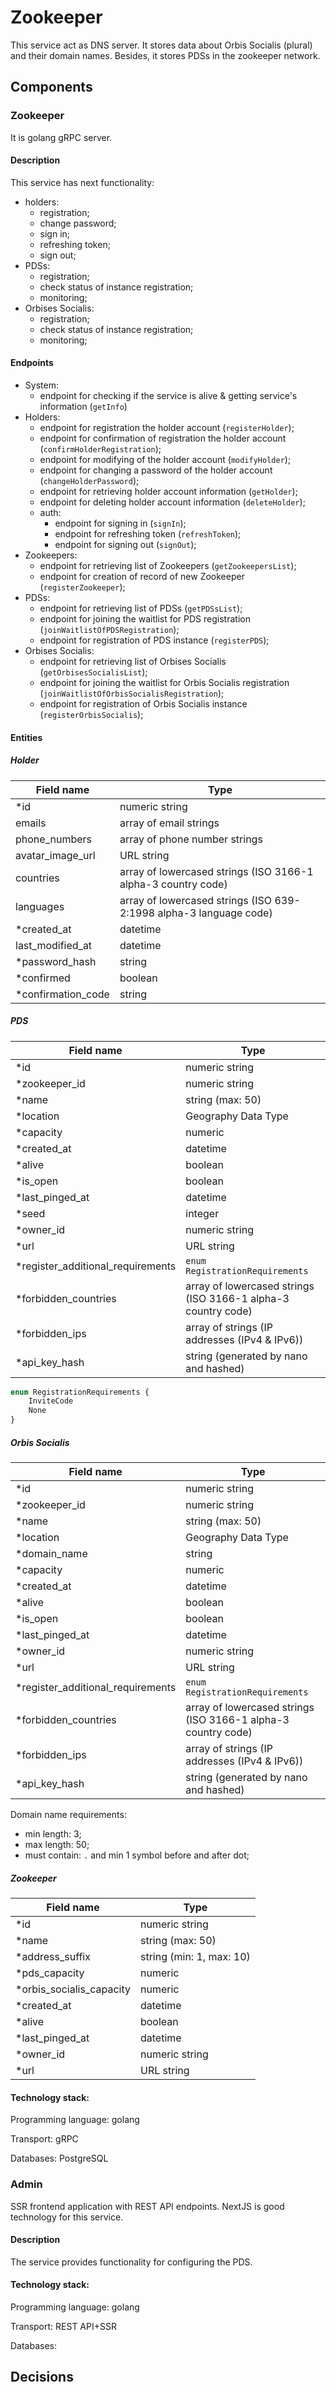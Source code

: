# Zookeeper

This service act as DNS server.
It stores data about Orbis Socialis (plural) and their domain names.
Besides, it stores PDSs in the zookeeper network.

## Components

### Zookeeper

It is golang gRPC server.

#### Description

This service has next functionality:

- holders:
    - registration;
    - change password;
    - sign in;
    - refreshing token;
    - sign out;
- PDSs:
    - registration;
    - check status of instance registration;
    - monitoring;
- Orbises Socialis:
    - registration;
    - check status of instance registration;
    - monitoring;

#### Endpoints

- System:
    - endpoint for checking if the service is alive & getting service's information (`getInfo`)
- Holders:
    - endpoint for registration the holder account (`registerHolder`);
    - endpoint for confirmation of registration the holder account (`confirmHolderRegistration`);
    - endpoint for modifying of the holder account (`modifyHolder`);
    - endpoint for changing a password of the holder account (`changeHolderPassword`);
    - endpoint for retrieving holder account information (`getHolder`);
    - endpoint for deleting holder account information (`deleteHolder`);
    - auth:
        - endpoint for signing in (`signIn`);
        - endpoint for refreshing token (`refreshToken`);
        - endpoint for signing out (`signOut`);
- Zookeepers:
    - endpoint for retrieving list of Zookeepers (`getZookeepersList`);
    - endpoint for creation of record of new Zookeeper (`registerZookeeper`);
- PDSs:
    - endpoint for retrieving list of PDSs (`getPDSsList`);
    - endpoint for joining the waitlist for PDS registration (`joinWaitlistOfPDSRegistration`);
    - endpoint for registration of PDS instance (`registerPDS`);
- Orbises Socialis:
    - endpoint for retrieving list of Orbises Socialis (`getOrbisesSocialisList`);
    - endpoint for joining the waitlist for Orbis Socialis registration (`joinWaitlistOfOrbisSocialisRegistration`);
    - endpoint for registration of Orbis Socialis instance (`registerOrbisSocialis`);

#### Entities

##### Holder

| Field name                        | Type                                                               |
|-----------------------------------|--------------------------------------------------------------------|
| *id                               | numeric string                                                     |
| emails                            | array of email strings                                             |
| phone_numbers                     | array of phone number strings                                      |
| avatar_image_url                  | URL string                                                         |
| countries                         | array of lowercased strings (ISO 3166-1 alpha-3 country code)      |
| languages                         | array of lowercased strings (ISO 639-2:1998 alpha-3 language code) |
| *created_at                       | datetime                                                           |
| last_modified_at                  | datetime                                                           |
| *password_hash                    | string                                                             |
| *confirmed                        | boolean                                                            |
| *confirmation_code                | string                                                             |

##### PDS

| Field name                        | Type                                                          |
|-----------------------------------|---------------------------------------------------------------|
| *id                               | numeric string                                                |
| *zookeeper_id                     | numeric string                                                |
| *name                             | string (max: 50)                                              |
| *location                         | Geography Data Type                                           |
| *capacity                         | numeric                                                       |
| *created_at                       | datetime                                                      |
| *alive                            | boolean                                                       |
| *is_open                          | boolean                                                       |
| *last_pinged_at                   | datetime                                                      |
| *seed                             | integer                                                       |
| *owner_id                         | numeric string                                                |
| *url                              | URL string                                                    |
| *register_additional_requirements | `enum RegistrationRequirements`                               |
| *forbidden_countries              | array of lowercased strings (ISO 3166-1 alpha-3 country code) |
| *forbidden_ips                    | array of strings (IP addresses (IPv4 & IPv6))                 |
| *api_key_hash                     | string (generated by nano and hashed)                         |

```ts
enum RegistrationRequirements {
    InviteCode
    None
}
```

##### Orbis Socialis

| Field name                        | Type                                                         |
|-----------------------------------|--------------------------------------------------------------|
| *id                               | numeric string                                               |
| *zookeeper_id                     | numeric string                                               |
| *name                             | string (max: 50)                                             |
| *location                         | Geography Data Type                                          |
| *domain_name                      | string                                                       |
| *capacity                         | numeric                                                      |
| *created_at                       | datetime                                                     |
| *alive                            | boolean                                                      |
| *is_open                          | boolean                                                      |
| *last_pinged_at                   | datetime                                                     |
| *owner_id                         | numeric string                                                |
| *url                              | URL string                                                   |
| *register_additional_requirements | `enum RegistrationRequirements`                              |
| *forbidden_countries              | array of lowercased strings (ISO 3166-1 alpha-3 country code)|
| *forbidden_ips                    | array of strings (IP addresses (IPv4 & IPv6))                |
| *api_key_hash                     | string (generated by nano and hashed)                        |

Domain name requirements:
- min length: 3;
- max length: 50;
- must contain: `.` and min 1 symbol before and after dot;

##### Zookeeper

| Field name               | Type                                                               |
|--------------------------|--------------------------------------------------------------------|
| *id                      | numeric string                                                     |
| *name                    | string (max: 50)                                                   |
| *address_suffix          | string (min: 1, max: 10)                                           |
| *pds_capacity            | numeric                                                            |
| *orbis_socialis_capacity | numeric                                                            |
| *created_at              | datetime                                                           |
| *alive                   | boolean                                                            |
| *last_pinged_at          | datetime                                                           |
| *owner_id                | numeric string                                                     |
| *url                     | URL string                                                         |

#### Technology stack:

Programming language: golang

Transport: gRPC

Databases: PostgreSQL

### Admin

SSR frontend application with REST API endpoints.
NextJS is good technology for this service.

#### Description

The service provides functionality for configuring the PDS.

#### Technology stack:

Programming language: golang

Transport: REST API+SSR

Databases:

## Decisions
